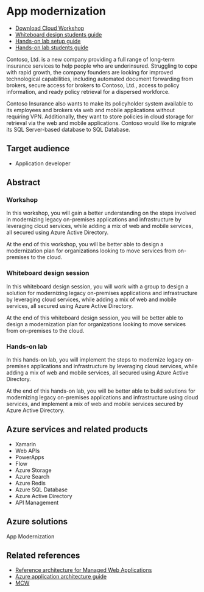 # App modernization

- [Download Cloud Workshop](https://github.com/Microsoft/MCW-App-modernization/archive/master.zip)
- [Whiteboard design students guide](Whiteboard%20design%20session/WDS%20student%20guide%20-%20App%20modernization)
- [Hands-on lab setup guide](Hands-on%20lab/Before%20the%20HOL%20-%20App%20modernization)
- [Hands-on lab students guide](Hands-on%20lab/HOL%20step-by-step%20-%20App%20modernization)

Contoso, Ltd. is a new company providing a full range of long-term insurance services to help people who are underinsured. Struggling to cope with rapid growth, the company founders are looking for improved technological capabilities, including automated document forwarding from brokers, secure access for brokers to Contoso, Ltd., access to policy information, and ready policy retrieval for a dispersed workforce.

Contoso Insurance also wants to make its policyholder system available to its employees and brokers via web and mobile applications without requiring VPN. Additionally, they want to store policies in cloud storage for retrieval via the web and mobile applications. Contoso would like to migrate its SQL Server-based database to SQL Database.

## Target audience

- Application developer

## Abstract

### Workshop

In this workshop, you will gain a better understanding on the steps involved in modernizing legacy on-premises applications and infrastructure by leveraging cloud services, while adding a mix of web and mobile services, all secured using Azure Active Directory.

At the end of this workshop, you will be better able to design a modernization plan for organizations looking to move services from on-premises to the cloud.

### Whiteboard design session

In this whiteboard design session, you will work with a group to design a solution for modernizing legacy on-premises applications and infrastructure by leveraging cloud services, while adding a mix of web and mobile services, all secured using Azure Active Directory.

At the end of this whiteboard design session, you will be better able to design a modernization plan for organizations looking to move services from on-premises to the cloud.

### Hands-on lab

In this hands-on lab, you will implement the steps to modernize legacy on-premises applications and infrastructure by leveraging cloud services, while adding a mix of web and mobile services, all secured using Azure Active Directory.

At the end of this hands-on lab, you will be better able to build solutions for modernizing legacy on-premises applications and infrastructure using cloud services, and implement a mix of web and mobile services secured by Azure Active Directory.

## Azure services and related products

- Xamarin
- Web APIs
- PowerApps
- Flow
- Azure Storage
- Azure Search
- Azure Redis
- Azure SQL Database
- Azure Active Directory
- API Management

## Azure solutions

App Modernization

## Related references
- [Reference architecture for Managed Web Applications](https://docs.microsoft.com/en-gb/azure/architecture/reference-architectures/app-service-web-app/basic-web-app) 
- [Azure application architecture guide](https://docs.microsoft.com/en-us/azure/architecture/guide/) 
- [MCW](https://github.com/Microsoft/MCW)
